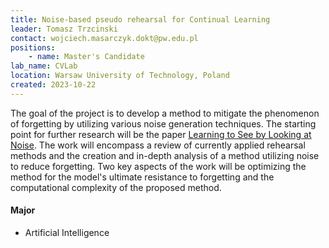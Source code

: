 ```yaml
---
title: Noise-based pseudo rehearsal for Continual Learning
leader: Tomasz Trzcinski
contact: wojciech.masarczyk.dokt@pw.edu.pl
positions:
    - name: Master's Candidate
lab_name: CVLab
location: Warsaw University of Technology, Poland
created: 2023-10-22
---
```


The goal of the project is to develop a method to mitigate the phenomenon of forgetting by utilizing various noise generation techniques. The starting point for further research will be the paper [Learning to See by Looking at Noise](https://arxiv.org/pdf/2106.05963.pdf). The work will encompass a review of currently applied rehearsal methods and the creation and in-depth analysis of a method utilizing noise to reduce forgetting. Two key aspects of the work will be optimizing the method for the model's ultimate resistance to forgetting and the computational complexity of the proposed method.

#### Major 
- Artificial Intelligence
